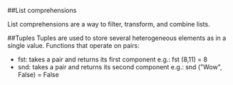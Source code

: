 ##List comprehensions

List comprehensions are a way to filter, transform, and combine lists.

##Tuples
Tuples are used to store several heterogeneous elements as in a single value.
Functions that operate on pairs:

* fst: takes a pair and returns its first component e.g.: fst (8,11) = 8
* snd: takes a pair and returns its second component e.g.: snd ("Wow", False) = False